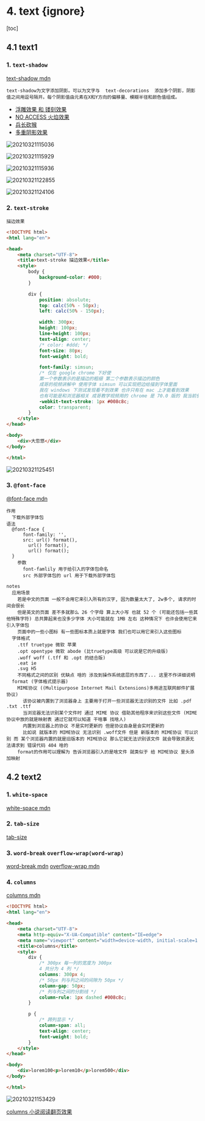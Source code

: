 # 4. text {ignore}

[toc]

## 4.1 text1

### 1. `text-shadow`

[text-shadow mdn](https://developer.mozilla.org/zh-CN/docs/Web/CSS/text-shadow)

`text-shadow为文字添加阴影。可以为文字与  text-decorations  添加多个阴影，阴影值之间用逗号隔开。每个阴影值由元素在X和Y方向的偏移量、模糊半径和颜色值组成。`

- [浮雕效果 和 镂刻效果](../codes/9.%20text-shadow-1/index.html)
- [NO ACCESS 火焰效果](../codes/10.%20text-shadow-2/index.html)
- [兵长砍猴](../codes/11.%20text-shadow-3/index.html)
- [多重阴影效果](../codes/12.%20text-shadow-4/index.html)

![20210321115036](https://cdn.jsdelivr.net/gh/123taojiale/dahuyou_picture@main/blogs/20210321115036.png)

![20210321115929](https://cdn.jsdelivr.net/gh/123taojiale/dahuyou_picture@main/blogs/20210321115929.png)

![20210321115936](https://cdn.jsdelivr.net/gh/123taojiale/dahuyou_picture@main/blogs/20210321115936.png)

![20210321122855](https://cdn.jsdelivr.net/gh/123taojiale/dahuyou_picture@main/blogs/20210321122855.png)

![20210321124106](https://cdn.jsdelivr.net/gh/123taojiale/dahuyou_picture@main/blogs/20210321124106.png)

### 2. `text-stroke`

`描边效果`

```html
<!DOCTYPE html>
<html lang="en">

<head>
    <meta charset="UTF-8">
    <title>text-stroke 描边效果</title>
    <style>
        body {
            background-color: #000;
        }

        div {
            position: absolute;
            top: calc(50% - 50px);
            left: calc(50% - 150px);

            width: 300px;
            height: 100px;
            line-height: 100px;
            text-align: center;
            /* color: #ddd; */
            font-size: 80px;
            font-weight: bold;

            font-family: simsun;
            /* 仅在 google chrome 下好使
            第一个参数表示的是描边的粗细 第二个参数表示描边的颜色
            成哥的视频讲解中 使用字体 simsun 可以实现把边给描到字体里面
            我在 windows 下测试发现看不到效果 也许只有在 mac 上才能看到效果
            也有可能是和浏览器相关 成哥教学视频用的 chrome 是 70.0 版的 我当前使用的 chrome 是 88.0 版本的 */
            -webkit-text-stroke: 1px #008c8c;
            color: transparent;
        }
    </style>
</head>

<body>
    <div>大忽悠</div>
</body>

</html>
```

![20210321125451](https://cdn.jsdelivr.net/gh/123taojiale/dahuyou_picture@main/blogs/20210321125451.png)

### 3. `@font-face`

[@font-face mdn](https://developer.mozilla.org/zh-CN/docs/Web/CSS/@font-face)

```
作用
  下载外部字体包
语法
  @font-face {
      font-family: '',
      src: url() format(),
        url() format(),
        url() format();
  }
    参数
      font-famlily 用于给引入的字体包命名
      src 外部字体包的 url 用于下载外部字体包

notes
  应用场景
    若是中文的页面 一般不会用它来引入所有的汉字, 因为数量太大了, 2w多个, 请求的时间会很长
    但是英文的页面 差不多就那么 26 个字母 算上大小写 也就 52 个 (可能还包括一些其他特殊字符) 总共算起来也没多少字体 大小可能就在 1MB 左右 这种情况下 也许会使用它来引入字体包
    页面中的一些小图标 有一些图标本质上就是字体 我们也可以用它来引入这些图标
  字体格式
    .ttf truetype 微软 苹果
    .opt opentype 微软 abode (比truetype高级 可以说是它的升级版)
    .woff woff (.tff 和 .opt 的结合版)
    .eat ie
    .svg H5
    不同格式之间的区别 优缺点 啥的 涉及到操作系统底层的东西了... 这里不作详细说明
  format (字体格式提示器)
    MIME协议 ((Multipurpose Internet Mail Extensions)多用途互联网邮件扩展协议)
      该协议被内置到了浏览器身上 主要用于打开一些浏览器无法识别的文件 比如 .pdf .txt .ttf
      当浏览器无法识别某个文件时 通过 MIME 协议 借助其他程序来识别这些文件 (MIME协议中放的就是映射表 通过它就可以知道 干啥事 找啥人)
      内置到浏览器上的协议 不是实时更新的 但是协议自身是会实时更新的
      比如说 就版本的 MIME协议 无法识别 .woff文件 但是 新版本的 MIME协议 可以识别 而 某个浏览器内置的就是旧版本的 MIME协议 那么它就无法识别该文件 就会导致资源无法请求到 错误代码 404 啥的
    format的作用可以理解为 告诉浏览器引入的是啥文件 就类似于 给 MIME协议 里头添加映射
```

## 4.2 text2

### 1. `white-space`

[white-space mdn](https://developer.mozilla.org/zh-CN/docs/Web/CSS/white-space)

### 2. `tab-size`

[tab-size](https://developer.mozilla.org/zh-CN/docs/Web/CSS/tab-size)

### 3. `word-break` `overflow-wrap(word-wrap)`

[word-break mdn](https://developer.mozilla.org/zh-CN/docs/Web/CSS/word-break)
[overflow-wrap mdn](https://developer.mozilla.org/zh-CN/docs/Web/CSS/overflow-wrap)

### 4. `columns`

[columns mdn](https://developer.mozilla.org/zh-CN/docs/Web/CSS/columns)


```html
<!DOCTYPE html>
<html lang="en">

<head>
    <meta charset="UTF-8">
    <meta http-equiv="X-UA-Compatible" content="IE=edge">
    <meta name="viewport" content="width=device-width, initial-scale=1.0">
    <title>columns</title>
    <style>
        div {
            /* 300px 每一列的宽度为 300px
            4 共分为 4 列 */
            columns: 300px 4;
            /* 50px 列与列之间的间隙为 50px */
            column-gap: 50px;
            /* 列与列之间的分割线 */
            column-rule: 1px dashed #008c8c;
        }

        p {
            /* 跨列显示 */
            column-span: all;
            text-align: center;
            font-weight: bold;
        }
    </style>
</head>

<body>
    <div>lorem100<p>lorem10</p>lorem500</div>
</body>

</html>
```

![20210321153429](https://cdn.jsdelivr.net/gh/123taojiale/dahuyou_picture@main/blogs/20210321153429.png)

[columns 小说阅读翻页效果](../codes/13.%20columns/index.html)